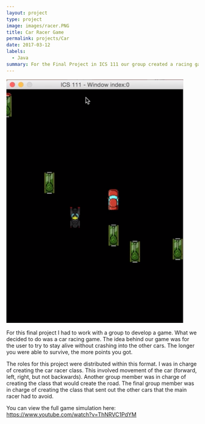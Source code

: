 ```yaml
---
layout: project
type: project
image: images/racer.PNG
title: Car Racer Game
permalink: projects/Car
date: 2017-03-12
labels:
  - Java
summary: For the Final Project in ICS 111 our group created a racing game. 
---
```

<img class="ui medium right floated rounded image" src="/images/racer.PNG">

For this final project I had to work with a group to develop a game. What we decided to do was a car racing game. The idea behind our game was for the user to try to stay alive without crashing into the other cars. The longer you were able to survive, the more points you got. 

The roles for this project were distributed within this format. I was in charge of creating the car racer class. This involved movement of the car (forward, left, right, but not backwards). Another group member was in charge of creating the class that would create the road. The final group member was in charge of creating the class that sent out the other cars that the main racer had to avoid. 

You can view the full game simulation here: https://www.youtube.com/watch?v=ThNRVC1PdYM
